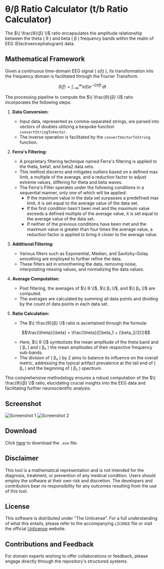# θ/β Ratio Calculator (t/b Ratio Calculator)

The  $\( \frac{θ}{β} \)$ ratio encapsulates the amplitude relationship between the theta \( θ \) and beta \( β \) frequency bands within the realm of EEG (Electroencephalogram) data.

## Mathematical Framework

Given a continuous time-domain EEG signal \( s(t) \), its transformation into the frequency domain is facilitated through the Fourier Transform:

$$
S(f) = \int_{-\infty}^{\infty} s(t) e^{-i 2 \pi f t} \, dt
$$

The processing pipeline to compute the  $\( \frac{θ}{β} \)$ ratio incorporates the following steps:

1. **Data Conversion:** 
    - Input data, represented as comma-separated strings, are parsed into vectors of doubles utilizing a bespoke function `convertStringToVector`.
    - The inverse operation is facilitated by the `convertVectorToString` function.

2. **Ferra's Filtering:**
    - A proprietary filtering technique named Ferra's filtering is applied to the theta, beta1, and beta2 data sets.
    - This method discerns and mitigates outliers based on a defined max limit, a multiple of the average, and a reduction factor to adjust extreme values, differing for theta and beta waves.
    - The Ferra's Filter operates under the following conditions in a sequential manner, only one of which will be applied:
        - If the maximum value in the data set surpasses a predefined max limit, it is set equal to the average value of the data set.
        - If the first condition hasn't been met and the maximum value exceeds a defined multiple of the average value, it is set equal to the average value of the data set.
        - If neither of the previous conditions have been met and the maximum value is greater than four times the average value, a reduction factor is applied to bring it closer to the average value.


3. **Additional Filtering:**
    - Various filters such as Exponential, Median, and Savitzky-Golay smoothing are employed to further refine the data.
    - These filters aid in smoothening the data, removing noise, interpolating missing values, and normalizing the data values.

4. **Average Computation:**
    - Post filtering, the averages of $\( θ \)$, $\( β₁ \)$, and $\( β₂ \)$ are computed.
    - The averages are calculated by summing all data points and dividing by the count of data points in each data set.

5. **Ratio Calculation:**
    -  The $\( \frac{θ}{β} \)$ ratio is ascertained through the formula:
   

    $$\frac{\theta}{\beta} = \frac{\theta}{[\beta_1 + (\beta_2/2)]}$$

           
    - Here, $\( θ \)$ symbolizes the mean amplitude of the theta band and \( β₁ \) and \( β₂ \)  the mean amplitudes of their respective frequency sub-bands.
    - The division of \( β₂ \) by 2 aims to balance its influence on the overall metric, addressing the typical artifact prevalence at the tail end of \( β₁ \) and the beginning of \( β₂ \) spectrum.

This comprehensive methodology ensures a robust computation of the $\( \frac{θ}{β} \)$ ratio, elucidating crucial insights into the EEG data and facilitating further neuroscientific analysis.


## Screenshot

![Screenshot 1](URL_IMAGEN_1)
![Screenshot 2](URL_IMAGEN_2)

## Download

Click [here](URL_OF_THE_FILE) to download the `.exe` file.

## Disclaimer

This tool is a mathematical representation and is not intended for the diagnosis, treatment, or prevention of any medical condition. Users should employ the software at their own risk and discretion. The developers and contributors bear no responsibility for any outcomes resulting from the use of this tool.

## License

This software is distributed under "The Unlicense". For a full understanding of what this entails, please refer to the accompanying `LICENSE` file or visit the official [Unlicense](https://unlicense.org/) website.

## Contributions and Feedback

For domain experts wishing to offer collaborations or feedback, please engage directly through the repository's structured systems.
